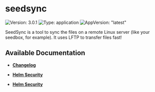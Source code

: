 # seedsync

![Version: 3.0.1](https://img.shields.io/badge/Version-3.0.1-informational?style=flat-square) ![Type: application](https://img.shields.io/badge/Type-application-informational?style=flat-square) ![AppVersion: "latest"](https://img.shields.io/badge/AppVersion-"latest"-informational?style=flat-square)

SeedSync is a tool to sync the files on a remote Linux server (like your seedbox, for example). It uses LFTP to transfer files fast!

## Available Documentation

- [**Changelog**](CHANGELOG)

- [**Helm Security**](container-security)

- [**Helm Security**](helm-security)

